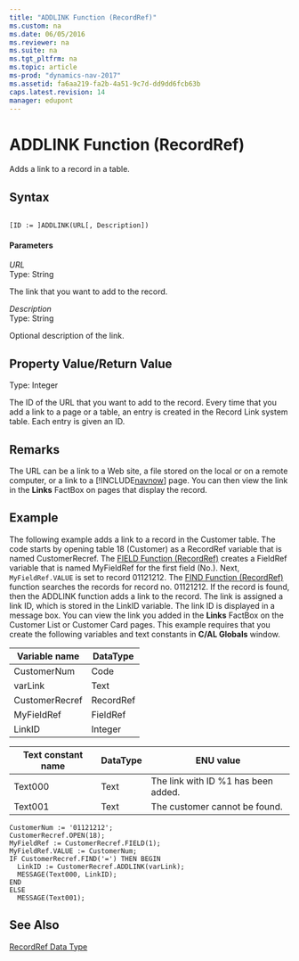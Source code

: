 ```yaml
---
title: "ADDLINK Function (RecordRef)"
ms.custom: na
ms.date: 06/05/2016
ms.reviewer: na
ms.suite: na
ms.tgt_pltfrm: na
ms.topic: article
ms-prod: "dynamics-nav-2017"
ms.assetid: fa6aa219-fa2b-4a51-9c7d-dd9dd6fcb63b
caps.latest.revision: 14
manager: edupont
---
```

# ADDLINK Function (RecordRef)
Adds a link to a record in a table.  
  
## Syntax  
  
```  
  
[ID := ]ADDLINK(URL[, Description])  
```  
  
#### Parameters  
 *URL*  
 Type: String  
  
 The link that you want to add to the record.  
  
 *Description*  
 Type: String  
  
 Optional description of the link.  
  
## Property Value\/Return Value  
 Type: Integer  
  
 The ID of the URL that you want to add to the record. Every time that you add a link to a page or a table, an entry is created in the Record Link system table. Each entry is given an ID.  
  
## Remarks  
 The URL can be a link to a Web site, a file stored on the local or on a remote computer, or a link to a [!INCLUDE[navnow](includes/navnow_md.md)] page. You can then view the link in the **Links** FactBox on pages that display the record.  
  
## Example  
 The following example adds a link to a record in the Customer table. The code starts by opening table 18 \(Customer\) as a RecordRef variable that is named CustomerRecref. The [FIELD Function \(RecordRef\)](FIELD-Function--RecordRef-.md) creates a FieldRef variable that is named MyFieldRef for the first field \(No.\). Next, `MyFieldRef.VALUE` is set to record 01121212. The [FIND Function \(RecordRef\)](FIND-Function--RecordRef-.md) function searches the records for record no. 01121212. If the record is found, then the ADDLINK function adds a link to the record. The link is assigned a link ID, which is stored in the LinkID variable. The link ID is displayed in a message box. You can view the link you added in the **Links** FactBox on the Customer List or Customer Card pages. This example requires that you create the following variables and text constants in **C\/AL Globals** window.  
  
|Variable name|DataType|  
|-------------------|--------------|  
|CustomerNum|Code|  
|varLink|Text|  
|CustomerRecref|RecordRef|  
|MyFieldRef|FieldRef|  
|LinkID|Integer|  
  
|Text constant name|DataType|ENU value|  
|------------------------|--------------|---------------|  
|Text000|Text|The link with ID %1 has been added.|  
|Text001|Text|The customer cannot be found.|  
  
```  
CustomerNum := '01121212';  
CustomerRecref.OPEN(18);  
MyFieldRef := CustomerRecref.FIELD(1);  
MyFieldRef.VALUE := CustomerNum;  
IF CustomerRecref.FIND('=') THEN BEGIN  
  LinkID := CustomerRecref.ADDLINK(varLink);  
  MESSAGE(Text000, LinkID);  
END  
ELSE  
  MESSAGE(Text001);  
```  
  
## See Also  
 [RecordRef Data Type](RecordRef-Data-Type.md)